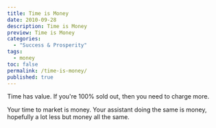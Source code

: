 ```yaml
---
title: Time is Money
date: 2010-09-28
description: Time is Money
preview: Time is Money
categories:
  - "Success & Prosperity"
tags:
  - money
toc: false
permalink: /time-is-money/
published: true
---
```

Time has value. If you're 100% sold out, then you need to charge more.

Your time to market is money. Your assistant doing the same is money, hopefully a lot less but money all the same.
